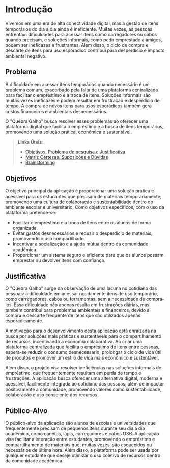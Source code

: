 # Introdução

Vivemos em uma era de alta conectividade digital, mas a gestão de itens temporários do dia a dia ainda é ineficiente. Muitas vezes, as pessoas enfrentam dificuldades para acessar itens como carregadores ou cabos quando precisam, e soluções informais, como pedir emprestado a amigos, podem ser ineficazes e frustrantes. Além disso, o ciclo de compra e descarte de itens para uso esporádico contribui para desperdício e impacto ambiental negativo.

## Problema

A dificuldade em acessar itens temporários quando necessário é um problema comum, exacerbado pela falta de uma plataforma centralizada para facilitar o empréstimo e a troca de itens. Soluções informais são muitas vezes ineficazes e podem resultar em frustração e desperdício de tempo. A compra de novos itens para usos esporádicos também gera custos financeiros e ambientais desnecessários.

O "Quebra Galho" busca resolver esses problemas ao oferecer uma plataforma digital que facilita o empréstimo e a busca de itens temporários, promovendo uma solução prática, econômica e sustentável.



> **Links Úteis**:
> - [Objetivos, Problema de pesquisa e Justificativa](https://medium.com/@versioparole/objetivos-problema-de-pesquisa-e-justificativa-c98c8233b9c3)
> - [Matriz Certezas, Suposições e Dúvidas](https://medium.com/educa%C3%A7%C3%A3o-fora-da-caixa/matriz-certezas-suposi%C3%A7%C3%B5es-e-d%C3%BAvidas-fa2263633655)
> - [Brainstorming](https://www.euax.com.br/2018/09/brainstorming/)

## Objetivos

O objetivo principal da aplicação é proporcionar uma solução prática e acessível para os estudantes que precisam de materiais temporariamente, promovendo uma cultura de colaboração e sustentabilidade dentro do ambiente escolar e universitário. Como objetivos específicos, com o uso da plataforma pretende-se:
<ul>
<li>Facilitar o empréstimo e a troca de itens entre os alunos de forma organizada.</li>
<li>Evitar gastos desnecessários e reduzir o desperdício de materiais, promovendo o uso compartilhado.</li>
<li>Incentivar a socialização e a ajuda mútua dentro da comunidade acadêmica.</li>
<li>Proporcionar um sistema seguro e eficiente para que os alunos possam emprestar ou devolver itens com confiança.</li>
</ul>

    
## Justificativa

O "Quebra Galho" surge da observação de uma lacuna no cotidiano das pessoas: a dificuldade em acessar rapidamente itens de uso temporário, como carregadores, cabos ou ferramentas, sem a necessidade de comprá-los. Essa dificuldade não apenas resulta em frustrações diárias, mas também contribui para problemas ambientais e financeiros, devido à compra e descarte frequente de itens que são utilizados apenas esporadicamente.

A motivação para o desenvolvimento desta aplicação está enraizada na busca por soluções mais práticas e sustentáveis para o compartilhamento de recursos, incentivando a economia colaborativa. Ao criar uma plataforma centralizada que facilita o empréstimo de itens entre pessoas, espera-se reduzir o consumo desnecessário, prolongar o ciclo de vida útil de produtos e promover um estilo de vida mais econômico e sustentável.

Além disso, o projeto visa resolver ineficiências nas soluções informais de empréstimo, que frequentemente resultam em perda de tempo e frustrações. A aplicação busca oferecer uma alternativa digital, moderna e acessível, facilmente integrada ao cotidiano das pessoas, além de impactar positivamente a comunidade, promovendo valores como sustentabilidade, colaboração e uso consciente dos recursos.

## Público-Alvo

O público-alvo da aplicação são alunos de escolas e universidades que frequentemente precisam de pequenos itens durante seu dia a dia acadêmico, como canetas, lápis, carregadores e cabos USB. A aplicação visa facilitar a interação entre estudantes, promovendo o empréstimo e compartilhamento de materiais que, muitas vezes, são esquecidos ou necessários de última hora. Além disso, a plataforma pode ser usada por qualquer estudante que deseje otimizar o uso coletivo de recursos dentro da comunidade acadêmica.
